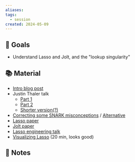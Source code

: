 ```yaml
---
aliases: 
tags:
  - session
created: 2024-05-09
---
```

## 🎯 Goals
- Understand Lasso and Jolt, and the "lookup singularity"

## 📚 Material
- [Intro blog post](https://a16zcrypto.com/posts/article/building-on-lasso-and-jolt/)
- Justin Thaler talk
	- [Part 1](https://www.youtube.com/watch?v=aEiHLORcDq4)
	- [Part 2](https://www.youtube.com/watch?v=dmVweFbJsxw)
	- [Shorter version(?)](https://youtu.be/Q9t3ALjpRwk?si=qkVgmVfydczZXFXN)
- [Correcting some SNARK misconceptions](https://www.youtube.com/watch?v=LEbdn0ngOEQ) / [Alternative](https://www.youtube.com/watch?v=5Eh7uEya12I)
- [Lasso paper](https://people.cs.georgetown.edu/jthaler/Lasso-paper.pdf)
- [Jolt paper](https://eprint.iacr.org/2023/1217)
- [Lasso engineering talk](https://youtu.be/b03e0-FPFyo?si=h0mgmgpDzPHiLWTx)
- [Visualizing Lasso](https://youtu.be/iDcXj9Vx3zY?si=gIxNPa4Ib01iirT8) (20 min, looks good)

## 📝 Notes
